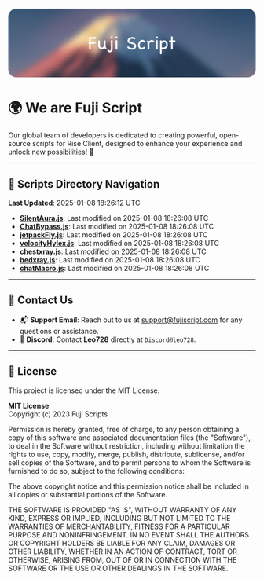 ![Banner](.github/b.webp)

# 🌍 **We are Fuji Script**

Our global team of developers is dedicated to creating powerful, open-source scripts for Rise Client, designed to enhance your experience and unlock new possibilities! 🌟

---
<!-- SCRIPTS_NAVIGATION_START -->
## 📂 **Scripts Directory Navigation**

**Last Updated**: 2025-01-08 18:26:12 UTC

- **[SilentAura.js](scripts/SilentAura.js)**: Last modified on 2025-01-08 18:26:08 UTC
- **[ChatBypass.js](scripts/ChatBypass.js)**: Last modified on 2025-01-08 18:26:08 UTC
- **[jetpackFly.js](scripts/jetpackFly.js)**: Last modified on 2025-01-08 18:26:08 UTC
- **[velocityHylex.js](scripts/velocityHylex.js)**: Last modified on 2025-01-08 18:26:08 UTC
- **[chestxray.js](scripts/chestxray.js)**: Last modified on 2025-01-08 18:26:08 UTC
- **[bedxray.js](scripts/bedxray.js)**: Last modified on 2025-01-08 18:26:08 UTC
- **[chatMacro.js](scripts/chatMacro.js)**: Last modified on 2025-01-08 18:26:08 UTC

<!-- SCRIPTS_NAVIGATION_END -->

---

## 💬 **Contact Us**  
- 📬 **Support Email**: Reach out to us at [support@fujiscript.com](mailto:support@fujiscript.com) for any questions or assistance.  
- 💬 **Discord**: Contact **Leo728** directly at `Discord@leo728`.

---

## 📜 **License**

This project is licensed under the MIT License.  

**MIT License**  
Copyright (c) 2023 Fuji Scripts  

Permission is hereby granted, free of charge, to any person obtaining a copy of this software and associated documentation files (the "Software"), to deal in the Software without restriction, including without limitation the rights to use, copy, modify, merge, publish, distribute, sublicense, and/or sell copies of the Software, and to permit persons to whom the Software is furnished to do so, subject to the following conditions:  

The above copyright notice and this permission notice shall be included in all copies or substantial portions of the Software.  

THE SOFTWARE IS PROVIDED "AS IS", WITHOUT WARRANTY OF ANY KIND, EXPRESS OR IMPLIED, INCLUDING BUT NOT LIMITED TO THE WARRANTIES OF MERCHANTABILITY, FITNESS FOR A PARTICULAR PURPOSE AND NONINFRINGEMENT. IN NO EVENT SHALL THE AUTHORS OR COPYRIGHT HOLDERS BE LIABLE FOR ANY CLAIM, DAMAGES OR OTHER LIABILITY, WHETHER IN AN ACTION OF CONTRACT, TORT OR OTHERWISE, ARISING FROM, OUT OF OR IN CONNECTION WITH THE SOFTWARE OR THE USE OR OTHER DEALINGS IN THE SOFTWARE.  
